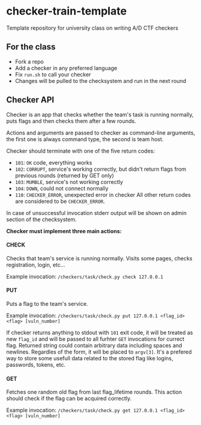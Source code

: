 # checker-train-template
Template repository for university class on writing A/D CTF checkers

## For the class
- Fork a repo
- Add a checker in any preferred language
- Fix `run.sh` to call your checker
- Changes will be pulled to the checksystem and run in the next  round

## Checker API
Checker is an app that checks whether the team's task is running normally, puts flags and then checks them after a few rounds.

Actions and arguments are passed to checker as command-line arguments, the first one is always command type, the second is team host.

Checker should terminate with one of the five return codes:

- `101`: `OK` code, everything works
- `102`: `CORRUPT`, service's working correctly, but didn't return flags from previous rounds (returned by GET only)
- `103`: `MUMBLE`, service's not working correctly
- `104`: `DOWN`, could not connect normally
- `110`: `CHECKER_ERROR`, unexpected error in checker
All other return codes are considered to be `CHECKER_ERROR`.

In case of unsuccessful invocation stderr output will be shown on admin section of the checksystem.

**Checker must implement three main actions:**

#### CHECK
Checks that team's service is running normally. Visits some pages, checks registration, login, etc...

Example invocation: `/checkers/task/check.py check 127.0.0.1`

#### PUT
Puts a flag to the team's service.

Example invocation: `/checkers/task/check.py put 127.0.0.1 <flag_id> <flag> [vuln_number]`

If checker returns anything to stdout with `101` exit code, it will be treated as new `flag_id` and will be passed
to all furhter `GET` invocations for currect flag. Returned string could contain arbitrary data including spaces and
newlines. Regardles of the form, it will be placed to `argv[3]`. It's a prefered way to store some usefull data related to the 
stored flag like logins, passwords, tokens, etc.

#### GET
Fetches one random old flag from last flag_lifetime rounds. This action should check if the flag can be acquired correctly.

Example invocation: `/checkers/task/check.py get 127.0.0.1 <flag_id> <flag> [vuln_number]`

